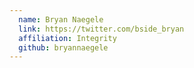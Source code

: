 ```yaml
---
  name: Bryan Naegele
  link: https://twitter.com/bside_bryan
  affiliation: Integrity 
  github: bryannaegele
---
```

